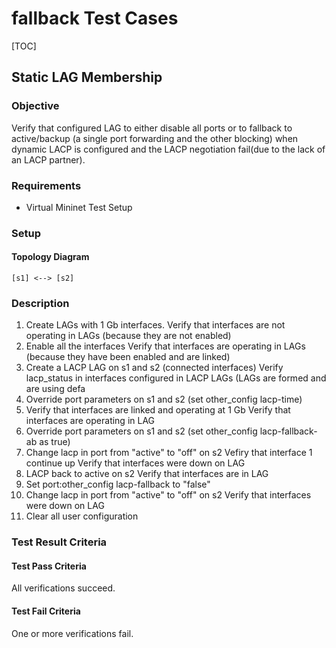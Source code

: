# fallback Test Cases

[TOC]

## Static LAG Membership
### Objective
Verify that configured LAG to either disable all ports or to fallback to active/backup (a single port forwarding and the other blocking) when dynamic LACP is configured and the LACP negotiation fail(due to the lack of an LACP partner).
### Requirements
 - Virtual Mininet Test Setup
### Setup
#### Topology Diagram
```
[s1] <--> [s2]
```
### Description ###
1. Create LAGs with 1 Gb interfaces.
   Verify that interfaces are not operating in LAGs (because they are not enabled)
2. Enable all the interfaces
   Verify that interfaces are operating in LAGs (because they have been enabled and are linked)
3. Create a LACP LAG on s1 and s2 (connected interfaces)
   Verify lacp\_status in interfaces configured in LACP LAGs (LAGs are formed and are using defa
4. Override port parameters on s1 and s2 (set other\_config lacp-time)
5. Verify that interfaces are linked and operating at 1 Gb
   Verify that interfaces are operating in LAG
6. Override port parameters on s1 and s2 (set other\_config lacp-fallback-ab as true)
7. Change lacp in port from "active" to "off" on s2
   Vefiry that interface 1 continue up
   Verify that interfaces were down on LAG
8. LACP back to active on s2
   Verify that interfaces are in LAG
9. Set port:other\_config lacp-fallback to "false"
10. Change lacp in port from "active" to "off" on s2
    Verify that interfaces were down on LAG
11. Clear all user configuration
### Test Result Criteria
#### Test Pass Criteria
All verifications succeed.
#### Test Fail Criteria
One or more verifications fail.
